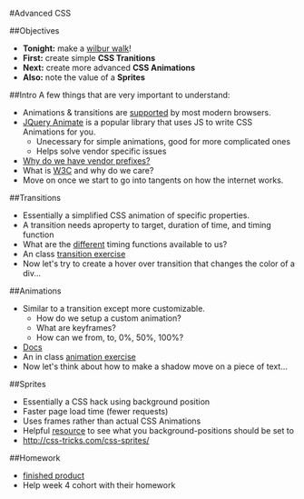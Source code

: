 #Advanced CSS

##Objectives
* **Tonight:** make a [wilbur walk](http://imgur.com/mwOvBSA)!
* **First:** create simple **CSS Tranitions**
* **Next:** create more advanced **CSS Animations**
* **Also:** note the value of a **Sprites**

##Intro
A few things that are very important to understand:

* Animations & transitions are [supported](http://caniuse.com/#feat=css-animation) by most modern browsers.
* [JQuery Animate](http://api.jquery.com/animate/) is a popular library that uses JS to write CSS Animations for you.
	* Unecessary for simple animations, good for more complicated ones
	* Helps solve vendor specific issues
* [Why do we have vendor prefixes?](http://stackoverflow.com/questions/8131846/why-do-browsers-create-vendor-prefixes-for-css-properties#answer-813187)
* What is [W3C](http://www.w3.org/wiki/The_history_of_the_Web) and why do we care?
* Move on once we start to go into tangents on how the internet works.

##Transitions
* Essentially a simplified CSS animation of specific properties.
* A transition needs aproperty to target, duration of time, and timing function
* What are the [different](http://css3.bradshawenterprises.com/transitions/#differentTiming) timing functions available to us?
* An class [transition exercise](http://jsbin.com/vasow/7/edit?output)
* Now let's try to create a hover over transition that changes the color of a div...

##Animations
* Similar to a transition except more customizable.
	* How do we setup a custom animation?
	* What are keyframes?
	* How can we  from, to, 0%, 50%, 100%?
* [Docs](https://developer.mozilla.org/en-US/docs/Web/Guide/CSS/Using_CSS_animations)
* An in class [animation exercise](http://jsbin.com/luxapo/2/edit?css,output)
* Now let's think about how to make a shadow move on a piece of text...

##Sprites
* Essentially a CSS hack using background position
* Faster page load time (fewer requests)
* Uses frames rather than actual CSS Animations 
* Helpful [resource](http://www.spritecow.com) to see what you background-positions should be set to 
* http://css-tricks.com/css-sprites/

##Homework
* [finished product](http://imgur.com/mwOvBSA)
* Help week 4 cohort with their homework

